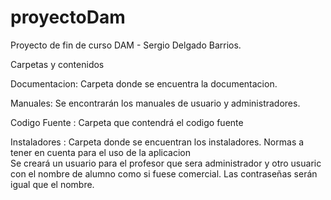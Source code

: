 # proyectoDam
Proyecto de  fin de curso  DAM - Sergio Delgado Barrios.

Carpetas  y contenidos

Documentacion: Carpeta donde se encuentra la documentacion.

Manuales: Se encontrarán los manuales de usuario y administradores.

Codigo Fuente : Carpeta que contendrá el codigo fuente

Instaladores : Carpeta donde se encuentran los instaladores.
Normas a tener en cuenta para el uso de la aplicacion
<br>
Se creará un usuario  para  el profesor que sera administrador y otro usuaric con el nombre de alumno como si fuese comercial.
Las contraseñas serán igual que el nombre.

